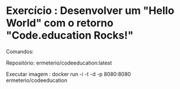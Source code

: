 ﻿# Exercício : Desenvolver um "Hello World" com o retorno "Code.education Rocks!"

Comandos: 


  Repositório:  ermeterio/codeeducation:latest
  
  Executar imagem : docker run -i -t -d -p 8080:8080 ermeterio/codeeducation
